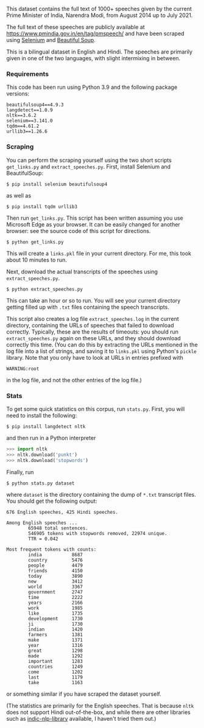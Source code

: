 This dataset contains the full text of 1000+ speeches given by the current Prime Minister of India, Narendra Modi, from August 2014 up to July 2021.

The full text of these speeches are publicly available at <https://www.pmindia.gov.in/en/tag/pmspeech/> and have been scraped using [Selenium](https://pypi.org/project/selenium/) and [Beautiful Soup](https://pypi.org/project/beautifulsoup4/).

This is a bilingual dataset in English and Hindi. The speeches are primarily given in one of the two languages, with slight intermixing in between.

### Requirements

This code has been run using Python 3.9 and the following package versions:
````
beautifulsoup4==4.9.3
langdetect==1.0.9
nltk==3.6.2
selenium==3.141.0
tqdm==4.61.2
urllib3==1.26.6
````

### Scraping

You can perform the scraping yourself using the two short scripts `get_links.py` and `extract_speeches.py`. First, install Selenium and BeautifulSoup:

````
$ pip install selenium beautifulsoup4
````
as well as

````
$ pip install tqdm urllib3
````

Then run `get_links.py`. This script has been written assuming you use Microsoft Edge as your browser. It can be easily changed for another browser: see the source code of this script for directions.

````
$ python get_links.py
````

This will create a `links.pkl` file in your current directory. For me, this took about 10 minutes to run.

Next, download the actual transcripts of the speeches using `extract_speeches.py`.

````
$ python extract_speeches.py
````

This can take an hour or so to run. You will see your current directory getting filled up with `.txt` files containing the speech transcripts.

This script also creates a log file `extract_speeches.log` in the current directory, containing the URLs of speeches that failed to download correctly. Typically, these are the results of timeouts: you should run `extract_speeches.py` again on these URLs, and they should download correctly this time. (You can do this by extracting the URLs mentioned in the log file into a list of strings, and saving it to `links.pkl` using Python's `pickle` library. Note that you only have to look at URLs in entries prefixed with

````
WARNING:root
````
in the log file, and not the other entries of the log file.)


### Stats

To get some quick statistics on this corpus, run `stats.py`. First, you will need to install the following:

````
$ pip install langdetect nltk
````

and then run in a Python interpreter

````python
>>> import nltk
>>> nltk.download('punkt')
>>> nltk.download('stopwords')
````

Finally, run

````
$ python stats.py dataset
````
where `dataset` is the directory containing the dump of `*.txt` transcript files. You should get the following output:

````
676 English speeches, 425 Hindi speeches.

Among English speeches ...
        65948 total sentences.
        546905 tokens with stopwords removed, 22974 unique.
        TTR = 0.042

Most frequent tokens with counts:
        india           8687
        country         5476
        people          4479
        friends         4150
        today           3890
        new             3412
        world           3367
        government      2747
        time            2222
        years           2166
        work            1985
        like            1735
        development     1730
        ji              1730
        indian          1420
        farmers         1381
        make            1371
        year            1316
        great           1298
        made            1292
        important       1283
        countries       1249
        come            1202
        last            1179
        take            1163
````
or something similar if you have scraped the dataset yourself.

(The statistics are primarily for the English speeches. That is because `nltk` does not support Hindi out-of-the-box, and while there are other libraries such as [indic-nlp-library](https://pypi.org/project/indic-nlp-library/) available, I haven't tried them out.)

